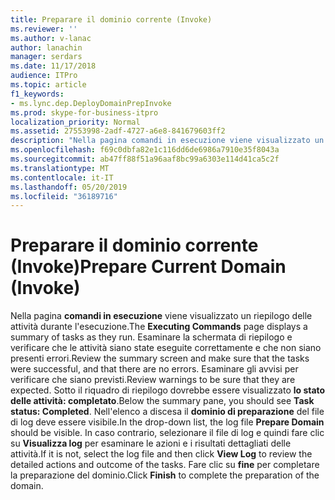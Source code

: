 ```yaml
---
title: Preparare il dominio corrente (Invoke)
ms.reviewer: ''
ms.author: v-lanac
author: lanachin
manager: serdars
ms.date: 11/17/2018
audience: ITPro
ms.topic: article
f1_keywords:
- ms.lync.dep.DeployDomainPrepInvoke
ms.prod: skype-for-business-itpro
localization_priority: Normal
ms.assetid: 27553998-2adf-4727-a6e8-841679603ff2
description: "Nella pagina comandi in esecuzione viene visualizzato un riepilogo delle attività durante l'esecuzione. Esaminare la schermata di riepilogo e verificare che le attività siano state eseguite correttamente e che non siano presenti errori. Esaminare gli avvisi per verificare che siano previsti. Sotto il riquadro di riepilogo dovrebbe essere visualizzato lo stato delle attività: completato. Nell'elenco a discesa il dominio di preparazione del file di log deve essere visibile. In caso contrario, selezionare il file di log e quindi fare clic su Visualizza log per esaminare le azioni e i risultati dettagliati delle attività. Fare clic su fine per completare la preparazione del dominio."
ms.openlocfilehash: f69c0dbfa82e1c116dd6de6986a7910e35f8043a
ms.sourcegitcommit: ab47ff88f51a96aaf8bc99a6303e114d41ca5c2f
ms.translationtype: MT
ms.contentlocale: it-IT
ms.lasthandoff: 05/20/2019
ms.locfileid: "36189716"
---
```

# <a name="prepare-current-domain-invoke"></a><span data-ttu-id="0287b-109">Preparare il dominio corrente (Invoke)</span><span class="sxs-lookup"><span data-stu-id="0287b-109">Prepare Current Domain (Invoke)</span></span>
 
<span data-ttu-id="0287b-110">Nella pagina **comandi in esecuzione** viene visualizzato un riepilogo delle attività durante l'esecuzione.</span><span class="sxs-lookup"><span data-stu-id="0287b-110">The **Executing Commands** page displays a summary of tasks as they run.</span></span> <span data-ttu-id="0287b-111">Esaminare la schermata di riepilogo e verificare che le attività siano state eseguite correttamente e che non siano presenti errori.</span><span class="sxs-lookup"><span data-stu-id="0287b-111">Review the summary screen and make sure that the tasks were successful, and that there are no errors.</span></span> <span data-ttu-id="0287b-112">Esaminare gli avvisi per verificare che siano previsti.</span><span class="sxs-lookup"><span data-stu-id="0287b-112">Review warnings to be sure that they are expected.</span></span> <span data-ttu-id="0287b-113">Sotto il riquadro di riepilogo dovrebbe essere visualizzato **lo stato delle attività: completato**.</span><span class="sxs-lookup"><span data-stu-id="0287b-113">Below the summary pane, you should see **Task status: Completed**.</span></span> <span data-ttu-id="0287b-114">Nell'elenco a discesa il **dominio di preparazione** del file di log deve essere visibile.</span><span class="sxs-lookup"><span data-stu-id="0287b-114">In the drop-down list, the log file **Prepare Domain** should be visible.</span></span> <span data-ttu-id="0287b-115">In caso contrario, selezionare il file di log e quindi fare clic su **Visualizza log** per esaminare le azioni e i risultati dettagliati delle attività.</span><span class="sxs-lookup"><span data-stu-id="0287b-115">If it is not, select the log file and then click **View Log** to review the detailed actions and outcome of the tasks.</span></span> <span data-ttu-id="0287b-116">Fare clic su **fine** per completare la preparazione del dominio.</span><span class="sxs-lookup"><span data-stu-id="0287b-116">Click **Finish** to complete the preparation of the domain.</span></span>
  


